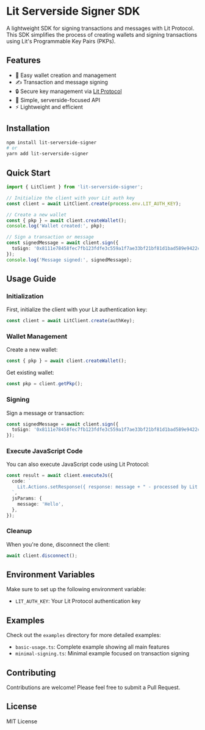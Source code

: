 # Lit Serverside Signer SDK

A lightweight SDK for signing transactions and messages with Lit Protocol. This SDK simplifies the process of creating wallets and signing transactions using Lit's Programmable Key Pairs (PKPs).

## Features

- 🔑 Easy wallet creation and management
- ✍️ Transaction and message signing
- 🔒 Secure key management via [Lit Protocol](https://litprotocol.com)
- 🚀 Simple, serverside-focused API
- ⚡ Lightweight and efficient

## Installation

```bash
npm install lit-serverside-signer
# or
yarn add lit-serverside-signer
```

## Quick Start

```typescript
import { LitClient } from 'lit-serverside-signer';

// Initialize the client with your Lit auth key
const client = await LitClient.create(process.env.LIT_AUTH_KEY);

// Create a new wallet
const { pkp } = await client.createWallet();
console.log('Wallet created:', pkp);

// Sign a transaction or message
const signedMessage = await client.sign({
  toSign: '0x8111e78458fec7fb123fdfe3c559a1f7ae33bf21bf81d1bad589e9422c648cbd',
});
console.log('Message signed:', signedMessage);
```

## Usage Guide

### Initialization

First, initialize the client with your Lit authentication key:

```typescript
const client = await LitClient.create(authKey);
```

### Wallet Management

Create a new wallet:

```typescript
const { pkp } = await client.createWallet();
```

Get existing wallet:

```typescript
const pkp = client.getPkp();
```

### Signing

Sign a message or transaction:

```typescript
const signedMessage = await client.sign({
  toSign: '0x8111e78458fec7fb123fdfe3c559a1f7ae33bf21bf81d1bad589e9422c648cbd',
});
```

### Execute JavaScript Code

You can also execute JavaScript code using Lit Protocol:

```typescript
const result = await client.executeJs({
  code: `
    Lit.Actions.setResponse({ response: message + " - processed by Lit Protocol" });
  `,
  jsParams: {
    message: 'Hello',
  },
});
```

### Cleanup

When you're done, disconnect the client:

```typescript
await client.disconnect();
```

## Environment Variables

Make sure to set up the following environment variable:

- `LIT_AUTH_KEY`: Your Lit Protocol authentication key

## Examples

Check out the `examples` directory for more detailed examples:

- `basic-usage.ts`: Complete example showing all main features
- `minimal-signing.ts`: Minimal example focused on transaction signing

## Contributing

Contributions are welcome! Please feel free to submit a Pull Request.

## License

MIT License
